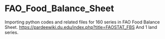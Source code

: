 # FAO_Food_Balance_Sheet
Importing python codes and related files for 160 series in FAO Food Balance Sheet. https://pardeewiki.du.edu/index.php?title=FAOSTAT_FBS
And 1 land series. 
